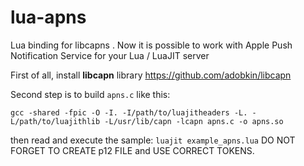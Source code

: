 # lua-apns
Lua binding for libcapns . Now it is possible to work with Apple Push Notification Service for your Lua / LuaJIT server

First of all, install **libcapn** library https://github.com/adobkin/libcapn

Second step is to build `apns.c` like this:

`gcc -shared -fpic -O -I. -I/path/to/luajitheaders -L. -L/path/to/luajithlib -L/usr/lib/capn -lcapn apns.c -o apns.so `

then read and execute the sample: `luajit example_apns.lua`
DO NOT FORGET TO CREATE p12 FILE and USE CORRECT TOKENS.
